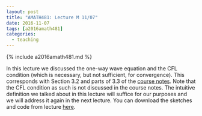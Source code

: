 ```yaml
---
layout: post
title: "AMATH481: Lecture M 11/07"
date: 2016-11-07
tags: [a2016amath481]
categories:
  - teaching
---
```


{% include a2016amath481.md %}

In this lecture we discussed the one-way wave
equation and the CFL condition (which is necessary,
but not sufficient, for convergence).
This corresponds with Section 
3.2 and parts of 3.3 of the [course notes](/assets/courses/uw-amath-481-a-2016/581-notes-kutz.pdf). Note that the CFL
condition as such is not discussed in the course notes. The
intuitive definition we talked about in this lecture will
suffice for our purposes and we will address it again in
the next lecture. You can download
the sketches and code from lecture [here](/assets/courses/uw-amath-481-a-2016/lec-11-07.zip).
